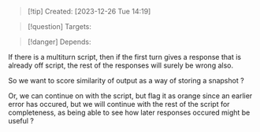 
>[!tip] Created: [2023-12-26 Tue 14:19]

>[!question] Targets: 

>[!danger] Depends: 

If there is a multiturn script, then if the first turn gives a response that is already off script, the rest of the responses will surely be wrong also.

So we want to score similarity of output as a way of storing a snapshot ?

Or, we can continue on with the script, but flag it as orange since an earlier error has occured, but we will continue with the rest of the script for completeness, as being able to see how later responses occured might be useful ?